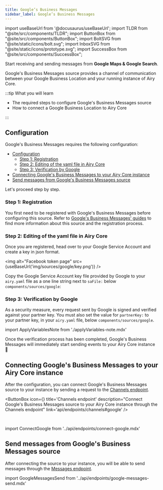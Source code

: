 ```yaml
---
title: Google’s Business Messages
sidebar_label: Google’s Business Messages
---
```


import useBaseUrl from '@docusaurus/useBaseUrl';
import TLDR from "@site/src/components/TLDR";
import ButtonBox from "@site/src/components/ButtonBox";
import BoltSVG from "@site/static/icons/bolt.svg";
import InboxSVG from "@site/static/icons/prototype.svg";
import SuccessBox from "@site/src/components/SuccessBox";

<TLDR>

Start receiving and sending messages from **Google Maps & Google Search**.

</TLDR>

Google's Business Messages source provides a channel of communication between your Google
Business Location and your running instance of Airy Core.

:::tip What you will learn

- The required steps to configure Google's Business Messages source
- How to connect a Google Business Location to Airy Core

:::

## Configuration

Google's Business Messages requires the following configuration:

- [Configuration](#configuration)
  - [Step 1: Registration](#step-1-registration)
  - [Step 2: Editing of the yaml file in Airy Core](#step-2-editing-of-the-yaml-file-in-airy-core)
  - [Step 3: Verification by Google](#step-3-verification-by-google)
- [Connecting Google's Business Messages to your Airy Core instance](#connecting-googles-business-messages-to-your-airy-core-instance)
- [Send messages from Google's Business Messages source](#send-messages-from-googles-business-messages-source)

Let's proceed step by step.

### Step 1: Registration

You first need to be registered with Google's Business Messages before
configuring this source. Refer to [Google's Business Messages'
guides](https://developers.google.com/business-communications/business-messages/guides)
to find more information about this source and the registration process.

### Step 2: Editing of the yaml file in Airy Core

Once you are registered, head over to your Google Service Account and create a key in json format.

<img alt="Facebook token page" src={useBaseUrl('img/sources/google/key.png')} />

Copy the Google Service Account key file provided by Google to
your `airy.yaml` file as a one line string next to `saFile:` below `components/sources/google`:

### Step 3: Verification by Google

As a security measure, every request sent by Google is signed and verified
against your partner key. You must also set the value for `partnerKey:` to your partner key,
in your `airy.yaml` file, below `components/sources/google`.

import ApplyVariablesNote from './applyVariables-note.mdx'

<ApplyVariablesNote />

<SuccessBox>

Once the verification process has been completed, Google's Business Messages will immediately start sending events to your Airy Core instance 🎉

</SuccessBox>

## Connecting Google's Business Messages to your Airy Core instance

After the configuration, you can connect Google's Business Messages source to your instance by sending a request to the [Channels endpoint](/api/endpoints/channels#google).

<ButtonBox
icon={<BoltSVG />}
title='Channels endpoint'
description="Connect Google's Business Messages source to your Airy Core instance through the Channels endpoint"
link='api/endpoints/channels#google'
/>

<br/>

import ConnectGoogle from '../api/endpoints/connect-google.mdx'

<ConnectGoogle />

## Send messages from Google's Business Messages source

After connecting the source to your instance, you will be able to send messages through the [Messages endpoint](/api/endpoints/messages#send).

import GoogleMessagesSend from '../api/endpoints/google-messages-send.mdx'

<GoogleMessagesSend />
